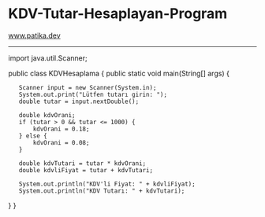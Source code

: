 # KDV-Tutar-Hesaplayan-Program
www.patika.dev

------------------------------

import java.util.Scanner;

public class KDVHesaplama {
   public static void main(String[] args) {
       
       Scanner input = new Scanner(System.in);
       System.out.print("Lütfen tutarı girin: ");
       double tutar = input.nextDouble();
       
       double kdvOrani;
       if (tutar > 0 && tutar <= 1000) {
           kdvOrani = 0.18;
       } else {
           kdvOrani = 0.08;
       }
       
       double kdvTutari = tutar * kdvOrani;
       double kdvliFiyat = tutar + kdvTutari;
       
       System.out.println("KDV'li Fiyat: " + kdvliFiyat);
       System.out.println("KDV Tutarı: " + kdvTutari);
   }
}
